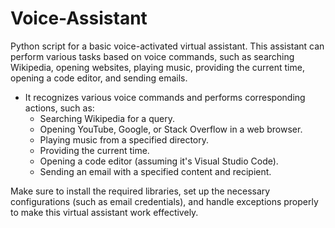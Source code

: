 # Voice-Assistant

Python script for a basic voice-activated virtual assistant. This assistant can perform various tasks based on voice commands, such as searching Wikipedia, opening websites, playing music, providing the current time, opening a code editor, and sending emails.

- It recognizes various voice commands and performs corresponding actions, such as:
   - Searching Wikipedia for a query.
   - Opening YouTube, Google, or Stack Overflow in a web browser.
   - Playing music from a specified directory.
   - Providing the current time.
   - Opening a code editor (assuming it's Visual Studio Code).
   - Sending an email with a specified content and recipient.

Make sure to install the required libraries, set up the necessary configurations (such as email credentials), and handle exceptions properly to make this virtual assistant work effectively.

